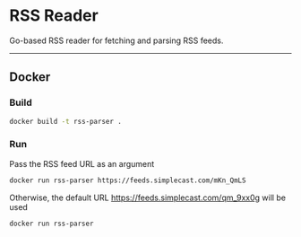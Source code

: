 # RSS Reader

Go-based RSS reader for fetching and parsing RSS feeds.

---

## Docker

### Build

```bash
docker build -t rss-parser .
```

### Run

Pass the RSS feed URL as an argument
```bash
docker run rss-parser https://feeds.simplecast.com/mKn_QmLS
```

Otherwise, the default URL https://feeds.simplecast.com/qm_9xx0g will be used
```bash
docker run rss-parser
```